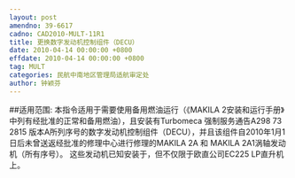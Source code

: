 ```yaml
---
layout: post
amendno: 39-6617
cadno: CAD2010-MULT-11R1
title: 更换数字发动机控制组件（DECU）
date: 2010-04-14 00:00:00 +0800
effdate: 2010-04-14 00:00:00 +0800
tag: MULT
categories: 民航中南地区管理局适航审定处
author: 钟颖芬
---
```


##适用范围:
本指令适用于需要使用备用燃油运行（《MAKILA 2安装和运行手册》中列有经批准的正常和备用燃油），且安装有Turbomeca 强制服务通告A298 73 2815 版本A所列序号的数字发动机控制组件（DECU），并且该组件自2010年1月1日后未曾送返经批准的修理中心进行修理的MAKILA 2A 和 MAKILA 2A1涡轴发动机（所有序号）。
这些发动机已知安装于，但不仅限于欧直公司EC225 LP直升机上。

